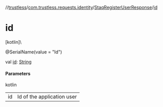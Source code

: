 //[trustless](../../../index.md)/[com.trustless.requests.identity](../index.md)/[StaqRegisterUserResponse](index.md)/[id](id.md)

# id

[kotlin]\

@SerialName(value = &quot;Id&quot;)

val [id](id.md): [String](https://kotlinlang.org/api/latest/jvm/stdlib/kotlin/-string/index.html)

#### Parameters

kotlin

| | |
|---|---|
| id | Id of the application user |

